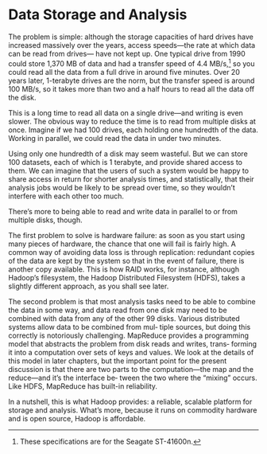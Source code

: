 # Data Storage and Analysis

The problem is simple: although the storage capacities of hard drives have increased massively over the years, access speeds—the rate at which data can be read from drives— have not kept up. One typical drive from 1990 could store 1,370 MB of data and had a transfer speed of 4.4 MB/s,[^1] so you could read all the data from a full drive in around five minutes. Over 20 years later, 1-terabyte drives are the norm, but the transfer speed is around 100 MB/s, so it takes more than two and a half hours to read all the data off the disk. 

This is a long time to read all data on a single drive—and writing is even slower. The obvious way to reduce the time is to read from multiple disks at once. Imagine if we had 100 drives, each holding one hundredth of the data. Working in parallel, we could read the data in under two minutes. 

Using only one hundredth of a disk may seem wasteful. But we can store 100 datasets, each of which is 1 terabyte, and provide shared access to them. We can imagine that the users of such a system would be happy to share access in return for shorter analysis times, and statistically, that their analysis jobs would be likely to be spread over time, so they wouldn’t interfere with each other too much. 

There’s more to being able to read and write data in parallel to or from multiple disks, though. 

The first problem to solve is hardware failure: as soon as you start using many pieces of hardware, the chance that one will fail is fairly high. A common way of avoiding data loss is through replication: redundant copies of the data are kept by the system so that in the event of failure, there is another copy available. This is how RAID works, for instance, although Hadoop’s filesystem, the Hadoop Distributed Filesystem (HDFS), takes a slightly different approach, as you shall see later.

The second problem is that most analysis tasks need to be able to combine the data in some way, and data read from one disk may need to be combined with data from any of the other 99 disks. Various distributed systems allow data to be combined from mul‐ tiple sources, but doing this correctly is notoriously challenging. MapReduce provides a programming model that abstracts the problem from disk reads and writes, trans‐ forming it into a computation over sets of keys and values. We look at the details of this model in later chapters, but the important point for the present discussion is that there are two parts to the computation—the map and the reduce—and it’s the interface be‐ tween the two where the “mixing” occurs. Like HDFS, MapReduce has built-in reliability. 

In a nutshell, this is what Hadoop provides: a reliable, scalable platform for storage and analysis. What’s more, because it runs on commodity hardware and is open source, Hadoop is affordable.

[^1]: These specifications are for the Seagate ST-41600n.
